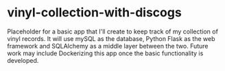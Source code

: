 # vinyl-collection-with-discogs
Placeholder for a basic app that I'll create to keep track of my collection of vinyl records. It will use mySQL as the database, Python Flask as the web framework and SQLAlchemy as a middle layer between the two. Future work may include Dockerizing this app once the basic functionality is developed.
